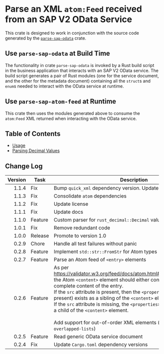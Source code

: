 # Parse an XML `atom:Feed` received from an SAP V2 OData Service

This crate is designed to work in conjunction with the source code generated by the [`parse-sap-odata`](https://crates.io/crates/parse-sap-odata) crate.

## Use `parse-sap-odata` at Build Time

The functionality in crate `parse-sap-odata` is invoked by a Rust build script in the business application that interacts with an SAP V2 OData service.  The build script generates a pair of Rust modules (one for the service document, and the other for the metadata document) containing all the `struct`s and `enum`s needed to interact with the OData service at runtime.

## Use `parse-sap-atom-feed` at Runtime

This crate then uses the modules generated above to consume the `atom:Feed` XML returned when interacting with the OData service.

## Table of Contents

* [Usage](./docs/usage.md)
* [Parsing Decimal Values](./docs/decimals.md)

## Change Log

| Version | Task    | Description                                                                                                                                                                                                                                                                                                                                                                                                                                                                                                                  |
|--------:|---------|------------------------------------------------------------------------------------------------------------------------------------------------------------------------------------------------------------------------------------------------------------------------------------------------------------------------------------------------------------------------------------------------------------------------------------------------------------------------------------------------------------------------------|
|   1.1.4 | Fix     | Bump `quick_xml` dependency version. Update docs                                                                                                                                                                                                                                                                                                                                                                                                                                                                             |
|   1.1.3 | Fix     | Consolidate `atom` dependencies                                                                                                                                                                                                                                                                                                                                                                                                                                                                                              |
|   1.1.2 | Fix     | Update license                                                                                                                                                                                                                                                                                                                                                                                                                                                                                                               |
|   1.1.1 | Fix     | Update docs                                                                                                                                                                                                                                                                                                                                                                                                                                                                                                                  |
|   1.1.0 | Feature | Custom parser for `rust_decimal::Decimal` values                                                                                                                                                                                                                                                                                                                                                                                                                                                                             |
|   1.0.1 | Fix     | Remove redundant code                                                                                                                                                                                                                                                                                                                                                                                                                                                                                                        |
|   1.0.0 | Release | Promote to version 1.0                                                                                                                                                                                                                                                                                                                                                                                                                                                                                                       |
|   0.2.9 | Chore   | Handle all test failures without panic                                                                                                                                                                                                                                                                                                                                                                                                                                                                                       |
|   0.2.8 | Feature | Implement `std::str::FromStr` for Atom types                                                                                                                                                                                                                                                                                                                                                                                                                                                                                 |
|   0.2.7 | Feature | Parse an Atom feed of `<entry>` elements                                                                                                                                                                                                                                                                                                                                                                                                                                                                                     |
|   0.2.6 | Feature | As per <https://validator.w3.org/feed/docs/atom.html#requiredEntryElements>, the Atom `<content>` element should either contain or link to, the complete content of the entry.<br>If the `src` attribute is present, then the `<properties>` element (if present) exists as a sibling of the `<content>` element.<br>If the `src` attribute is missing, the `<properties>` element must exist as a child of the `<content>` element.<br><br>Add support for out-of-order XML elements (quick-xml feature `overlapped-lists`) |
|   0.2.5 | Feature | Read generic OData service document                                                                                                                                                                                                                                                                                                                                                                                                                                                                                          |
|   0.2.4 | Fix     | Update `Cargo.toml` dependency versions                                                                                                                                                                                                                                                                                                                                                                                                                                                                                      |
